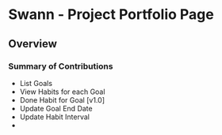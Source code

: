 # Swann - Project Portfolio Page

## Overview

### Summary of Contributions
* List Goals
* View Habits for each Goal
* Done Habit for Goal [v1.0]
* Update Goal End Date
* Update Habit Interval
* 